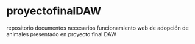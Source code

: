 # proyectofinalDAW
repositorio documentos necesarios funcionamiento web de adopción de animales presentado en proyecto final DAW
